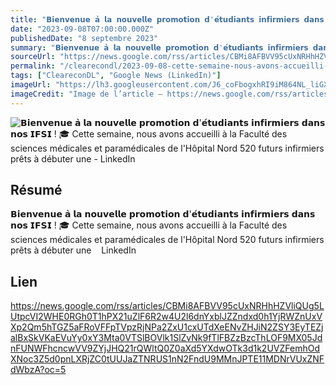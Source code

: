 ```yaml
---
title: "𝗕𝗶𝗲𝗻𝘃𝗲𝗻𝘂𝗲 𝗮̀ 𝗹𝗮 𝗻𝗼𝘂𝘃𝗲𝗹𝗹𝗲 𝗽𝗿𝗼𝗺𝗼𝘁𝗶𝗼𝗻 𝗱'𝗲́𝘁𝘂𝗱𝗶𝗮𝗻𝘁𝘀 𝗶𝗻𝗳𝗶𝗿𝗺𝗶𝗲𝗿𝘀 𝗱𝗮𝗻𝘀 𝗻𝗼𝘀 𝗜𝗙𝗦𝗜 ! 🎓 Cette semaine, nous avons accueilli à la Faculté des sciences médicales et paramédicales de l'Hôpital Nord 520 futurs infirmiers prêts à débuter une - LinkedIn"
date: "2023-09-08T07:00:00.000Z"
publishedDate: "8 septembre 2023"
summary: "𝗕𝗶𝗲𝗻𝘃𝗲𝗻𝘂𝗲 𝗮̀ 𝗹𝗮 𝗻𝗼𝘂𝘃𝗲𝗹𝗹𝗲 𝗽𝗿𝗼𝗺𝗼𝘁𝗶𝗼𝗻 𝗱'𝗲́𝘁𝘂𝗱𝗶𝗮𝗻𝘁𝘀 𝗶𝗻𝗳𝗶𝗿𝗺𝗶𝗲𝗿𝘀 𝗱𝗮𝗻𝘀 𝗻𝗼𝘀 𝗜𝗙𝗦𝗜 ! 🎓 Cette semaine, nous avons accueilli à la Faculté des sciences médicales et paramédicales de l'Hôpital Nord 520 futurs infirmiers prêts à débuter une &nbsp;&nbsp; LinkedIn"
sourceUrl: "https://news.google.com/rss/articles/CBMi8AFBVV95cUxNRHhHZVliQUg5LUtpcVI2WHE0RGh0T1hPX21uZlF6R2w4U2l6dnYxblJZZndxd0h1YjRWZnUxVXp2Qm5hTGZ5aFRoVFFpTVpzRjNPa2ZxU1cxUTdXeENvZHJiN2ZSY3EyTEZjalBxSkVKaEVuYy0xY3Mta0VTSlBOVlk1SlZvNk9fTlFBZzBzcThLOF9MX05JdnFUNWFhcncwVV9ZYjJHQ21rQWltQ0Z0aXd5YXdwOTk3d1k2UVZFemhOdXNoc3Z5d0pnLXRjZC0tUUJaZTNRUS1nN2FndU9MMnJPTE11MDNrVUxZNFdWbzA?oc=5"
permalink: "/clearecondl/2023-09-08-cette-semaine-nous-avons-accueilli-a-la-faculte-des-sciences-medicales-et-parame"
tags: ["CleareconDL", "Google News (LinkedIn)"]
imageUrl: "https://lh3.googleusercontent.com/J6_coFbogxhRI9iM864NL_liGXvsQp2AupsKei7z0cNNfDvGUmWUy20nuUhkREQyrpY4bEeIBuc=s0-w300"
imageCredit: "Image de l’article — https://news.google.com/rss/articles/CBMi8AFBVV95cUxNRHhHZVliQUg5LUtpcVI2WHE0RGh0T1hPX21uZlF6R2w4U2l6dnYxblJZZndxd0h1YjRWZnUxVXp2Qm5hTGZ5aFRoVFFpTVpzRjNPa2ZxU1cxUTdXeENvZHJiN2ZSY3EyTEZjalBxSkVKaEVuYy0xY3Mta0VTSlBOVlk1SlZvNk9fTlFBZzBzcThLOF9MX05JdnFUNWFhcncwVV9ZYjJHQ21rQWltQ0Z0aXd5YXdwOTk3d1k2UVZFemhOdXNoc3Z5d0pnLXRjZC0tUUJaZTNRUS1nN2FndU9MMnJPTE11MDNrVUxZNFdWbzA?oc=5"
---
```


![𝗕𝗶𝗲𝗻𝘃𝗲𝗻𝘂𝗲 𝗮̀ 𝗹𝗮 𝗻𝗼𝘂𝘃𝗲𝗹𝗹𝗲 𝗽𝗿𝗼𝗺𝗼𝘁𝗶𝗼𝗻 𝗱'𝗲́𝘁𝘂𝗱𝗶𝗮𝗻𝘁𝘀 𝗶𝗻𝗳𝗶𝗿𝗺𝗶𝗲𝗿𝘀 𝗱𝗮𝗻𝘀 𝗻𝗼𝘀 𝗜𝗙𝗦𝗜 ! 🎓 Cette semaine, nous avons accueilli à la Faculté des sciences médicales et paramédicales de l'Hôpital Nord 520 futurs infirmiers prêts à débuter une - LinkedIn](https://lh3.googleusercontent.com/J6_coFbogxhRI9iM864NL_liGXvsQp2AupsKei7z0cNNfDvGUmWUy20nuUhkREQyrpY4bEeIBuc=s0-w300)

## Résumé

𝗕𝗶𝗲𝗻𝘃𝗲𝗻𝘂𝗲 𝗮̀ 𝗹𝗮 𝗻𝗼𝘂𝘃𝗲𝗹𝗹𝗲 𝗽𝗿𝗼𝗺𝗼𝘁𝗶𝗼𝗻 𝗱'𝗲́𝘁𝘂𝗱𝗶𝗮𝗻𝘁𝘀 𝗶𝗻𝗳𝗶𝗿𝗺𝗶𝗲𝗿𝘀 𝗱𝗮𝗻𝘀 𝗻𝗼𝘀 𝗜𝗙𝗦𝗜 ! 🎓 Cette semaine, nous avons accueilli à la Faculté des sciences médicales et paramédicales de l'Hôpital Nord 520 futurs infirmiers prêts à débuter une &nbsp;&nbsp; LinkedIn

## Lien

https://news.google.com/rss/articles/CBMi8AFBVV95cUxNRHhHZVliQUg5LUtpcVI2WHE0RGh0T1hPX21uZlF6R2w4U2l6dnYxblJZZndxd0h1YjRWZnUxVXp2Qm5hTGZ5aFRoVFFpTVpzRjNPa2ZxU1cxUTdXeENvZHJiN2ZSY3EyTEZjalBxSkVKaEVuYy0xY3Mta0VTSlBOVlk1SlZvNk9fTlFBZzBzcThLOF9MX05JdnFUNWFhcncwVV9ZYjJHQ21rQWltQ0Z0aXd5YXdwOTk3d1k2UVZFemhOdXNoc3Z5d0pnLXRjZC0tUUJaZTNRUS1nN2FndU9MMnJPTE11MDNrVUxZNFdWbzA?oc=5
